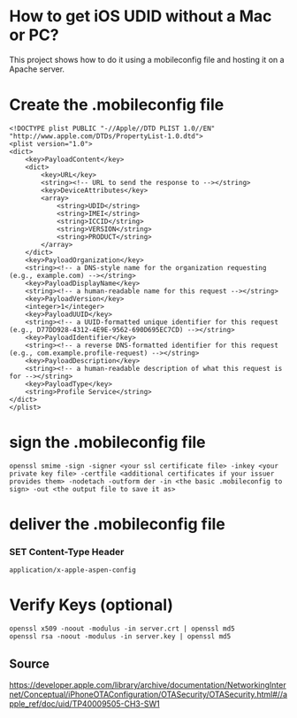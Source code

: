 # How to get iOS UDID without a Mac or PC? 
This project shows how to do it using a mobileconfig file and hosting it on a Apache server.

# Create the .mobileconfig file


```<?xml version="1.0" encoding="UTF-8"?>
<!DOCTYPE plist PUBLIC "-//Apple//DTD PLIST 1.0//EN" "http://www.apple.com/DTDs/PropertyList-1.0.dtd">
<plist version="1.0">
<dict>
    <key>PayloadContent</key>
    <dict>
        <key>URL</key>
        <string><!-- URL to send the response to --></string>
        <key>DeviceAttributes</key>
        <array>
            <string>UDID</string>
            <string>IMEI</string>
            <string>ICCID</string>
            <string>VERSION</string>
            <string>PRODUCT</string>
        </array>
    </dict>
    <key>PayloadOrganization</key>
    <string><!-- a DNS-style name for the organization requesting (e.g., example.com) --></string>
    <key>PayloadDisplayName</key>
    <string><!-- a human-readable name for this request --></string>
    <key>PayloadVersion</key>
    <integer>1</integer>
    <key>PayloadUUID</key>
    <string><!-- a UUID-formatted unique identifier for this request (e.g., D77DD928-4312-4E9E-9562-690D695EC7CD) --></string>
    <key>PayloadIdentifier</key>
    <string><!-- a reverse DNS-formatted identifier for this request (e.g., com.example.profile-request) --></string>
    <key>PayloadDescription</key>
    <string><!-- a human-readable description of what this request is for --></string>
    <key>PayloadType</key>
    <string>Profile Service</string>
</dict>
</plist>
```




# sign the .mobileconfig file
```
openssl smime -sign -signer <your ssl certificate file> -inkey <your private key file> -certfile <additional certificates if your issuer provides them> -nodetach -outform der -in <the basic .mobileconfig to sign> -out <the output file to save it as>
```

# deliver the .mobileconfig file
### SET Content-Type Header
```
application/x-apple-aspen-config
```

# Verify Keys (optional)
```
openssl x509 -noout -modulus -in server.crt | openssl md5
openssl rsa -noout -modulus -in server.key | openssl md5
```


## Source
https://developer.apple.com/library/archive/documentation/NetworkingInternet/Conceptual/iPhoneOTAConfiguration/OTASecurity/OTASecurity.html#//apple_ref/doc/uid/TP40009505-CH3-SW1
